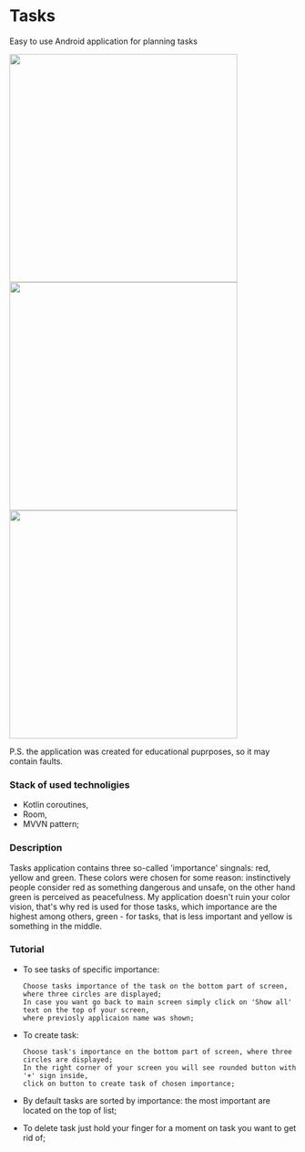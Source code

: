 # Tasks
Easy to use Android application for planning tasks

<img src="https://user-images.githubusercontent.com/108462106/215562221-78d1d4c5-738d-4ae9-bf06-ce70dc977164.jpg" height="400"> <img src="https://user-images.githubusercontent.com/108462106/215562961-8fa9e27f-2d78-43e3-a8a9-9d821d767741.jpg" height="400"> <img src="https://user-images.githubusercontent.com/108462106/215563213-9aa16671-bd01-4e2c-a012-c3851e2086d5.jpg" height="400">

P.S. the application was created for educational puprposes, so it may contain faults.

### Stack of used technoligies

* Kotlin coroutines,
* Room,
* MVVN pattern;

### Description

Tasks application contains three so-called 'importance' singnals: red, yellow and green. 
These colors were chosen for some reason: instinctively people consider red as something 
dangerous and unsafe, on the other hand green is perceived as peacefulness. My application
doesn't ruin your color vision, that's why red is used for those tasks, which importance are
the highest among others, green - for tasks, that is less important and yellow is something in
the middle. 

### Tutorial 

* To see tasks of specific importance:

      Choose tasks importance of the task on the bottom part of screen, where three circles are displayed;
      In case you want go back to main screen simply click on 'Show all' text on the top of your screen,
      where previosly applicaion name was shown;

* To create task: 
      
      Choose task's importance on the bottom part of screen, where three circles are displayed;
      In the right corner of your screen you will see rounded button with '+' sign inside,
      click on button to create task of chosen importance;
       
* By default tasks are sorted by importance: the most important are located on the top of list;

* To delete task just hold your finger for a moment on task you want to get rid of;
      
      
